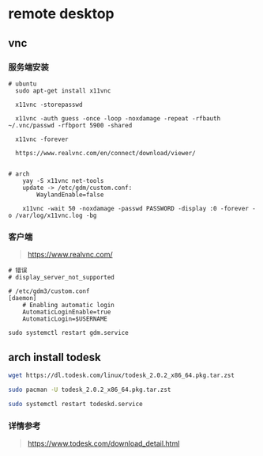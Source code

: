# remote desktop

## vnc

### 服务端安装

```shell
# ubuntu
  sudo apt-get install x11vnc

  x11vnc -storepasswd

  x11vnc -auth guess -once -loop -noxdamage -repeat -rfbauth ~/.vnc/passwd -rfbport 5900 -shared

  x11vnc -forever

  https://www.realvnc.com/en/connect/download/viewer/


# arch
    yay -S x11vnc net-tools
    update -> /etc/gdm/custom.conf:
        WaylandEnable=false

    x11vnc -wait 50 -noxdamage -passwd PASSWORD -display :0 -forever -o /var/log/x11vnc.log -bg
```

### 客户端

> https://www.realvnc.com/

```shell
# 错误
# display_server_not_supported

# /etc/gdm3/custom.conf
[daemon]
    # Enabling automatic login
    AutomaticLoginEnable=true
    AutomaticLogin=$USERNAME
    
sudo systemctl restart gdm.service
```

## arch install todesk

```sh
wget https://dl.todesk.com/linux/todesk_2.0.2_x86_64.pkg.tar.zst

sudo pacman -U todesk_2.0.2_x86_64.pkg.tar.zst

sudo systemctl restart todeskd.service
```

### 详情参考

> https://www.todesk.com/download_detail.html
